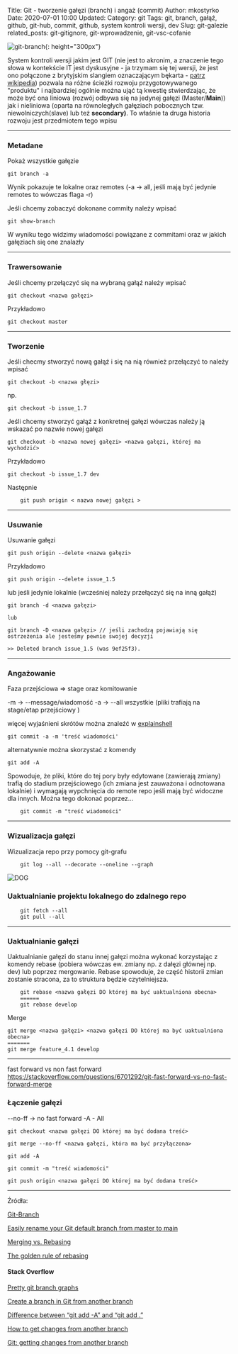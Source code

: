 Title: Git - tworzenie gałęzi (branch) i angaż (commit)
Author: mkostyrko
Date: 2020-07-01 10:00
Updated:
Category: git
Tags: git, branch, gałąź, github, git-hub, commit, github, system kontroli wersji, dev
Slug: git-galezie
related_posts: git-gitignore, git-wprowadzenie, git-vsc-cofanie

![git-branch](https://i.stack.imgur.com/F00b8.png){: height="300px"}

System kontroli wersji jakim jest GIT (nie jest to akronim, a znaczenie tego słowa w kontekście IT jest dyskusyjne - ja trzymam się tej wersji, że jest ono połączone z brytyjskim slangiem oznaczającym bękarta - [patrz wikipedia](https://en.wikipedia.org/wiki/Git_(slang))) pozwala na różne ścieżki rozwoju przygotowywanego "produktu" i najbardziej ogólnie można ująć tą kwestię stwierdzając, że może być ona liniowa (rozwój odbywa się na jedynej gałęzi (Master/**Main**)) jak i nieliniowa (oparta na równoległych gałęziach pobocznych tzw. niewolniczych(slave) lub też **secondary)**. To właśnie ta druga historia rozwoju jest przedmiotem tego wpisu

---

### Metadane

Pokaż wszystkie gałęzie

    git branch -a

Wynik pokazuje te lokalne oraz remotes (-a -> all, jeśli mają być jedynie remotes to wówczas flaga -r)


Jeśli chcemy zobaczyć dokonane commity należy wpisać

    git show-branch


W wyniku tego widzimy wiadomości powiązane z commitami oraz w jakich gałęziach się one znalazły

---
### Trawersowanie

Jeśli chcemy przełączyć się na wybraną gałąź należy wpisać

    git checkout <nazwa gałęzi>


Przykładowo


    git checkout master

---
### Tworzenie


Jeśli checmy stworzyć nową gałąź i się na nią również przełączyć to należy wpisać

    git checkout -b <nazwa głęzi>

np.

    git checkout -b issue_1.7

Jeśli chcemy stworzyć gałąź z konkretnej gałęzi wówczas należy ją wskazać po nazwie nowej gałęzi

    git checkout -b <nazwa nowej gałęzi> <nazwa gałęzi, której ma wychodzić>

Przykładowo

    git checkout -b issue_1.7 dev

Następnie

        git push origin < nazwa nowej gałęzi >

---
### Usuwanie

Usuwanie gałęzi

    git push origin --delete <nazwa gałęzi>

Przykładowo

    git push origin --delete issue_1.5

lub jeśli jedynie lokalnie (wcześniej należy przełączyć się na inną gałąź)

    git branch -d <nazwa gałęzi>

    lub

    git branch -D <nazwa gałęzi> // jeśli zachodzą pojawiają się ostrzeżenia ale jesteśmy pewnie swojej decyzji

    >> Deleted branch issue_1.5 (was 9ef25f3).

---
### Angażowanie

Faza przejściowa => stage oraz komitowanie

-m -> --message/wiadomość
-a -> --all wszystkie (pliki trafiają na stage/etap przejściowy )

więcej wyjaśnieni skrótów można znaleźć w [explainshell](https://explainshell.com/explain/1/git-commit)

    git commit -a -m 'treść wiadomości'

alternatywnie można skorzystać z komendy

    git add -A

Spowoduje, że pliki, które do tej pory były edytowane (zawierają zmiany) trafią do stadium przejściowego (ich zmiana jest zauważona i odnotowana lokalnie) i wymagają wypchnięcia do remote repo jeśli mają być widoczne dla innych. Można tego dokonać poprzez...

        git commit -m "treść wiadomości"

---

### Wizualizacja gałęzi

Wizualizacja repo przy pomocy git-grafu


        git log --all --decorate --oneline --graph


![DOG](https://i.stack.imgur.com/ElVkf.jpg)

### Uaktualnianie projektu lokalnego do zdalnego repo

        git fetch --all
        git pull --all

---
### Uaktualnianie gałęzi

Uaktualnianie gałęzi do stanu innej gałęzi można wykonać korzystając z komendy rebase (pobiera wówczas ew. zmiany np. z dałęzi głównej np. dev) lub poprzez mergowanie.
Rebase spowoduje, że część historii zmian zostanie stracona, za to struktura będzie czytelniejsza.

        git rebase <nazwa gałęzi DO której ma być uaktualniona obecna>
        ======
        git rebase develop

Merge

    git merge <nazwa gałęzi> <nazwa gałęzi DO której ma być uaktualniona obecna>
    =======
    git merge feature_4.1 develop

---

fast forward vs non fast forward
https://stackoverflow.com/questions/6701292/git-fast-forward-vs-no-fast-forward-merge

### Łączenie gałęzi

--no-ff -> no fast forward
-A - All 

    git checkout <nazwa gałęzi DO której ma być dodana treść>

    git merge --no-ff <nazwa gałęzi, która ma być przyłączona>

    git add -A

    git commit -m "treść wiadomości" 

    git push origin <nazwa gałęzi DO której ma być dodana treść>


---
Źródła:

[Git-Branch](http://blog.pjuskiewicz.com/2019/01/26/git-branch/)

[Easily rename your Git default branch from master to main](https://www.hanselman.com/blog/EasilyRenameYourGitDefaultBranchFromMasterToMain.aspx)


[Merging vs. Rebasing](https://www.atlassian.com/git/tutorials/merging-vs-rebasing)

[The golden rule of rebasing](https://www.atlassian.com/git/tutorials/merging-vs-rebasing#the-golden-rule-of-rebasing)

#### Stack Overflow

[Pretty git branch graphs](https://stackoverflow.com/questions/1057564/pretty-git-branch-graphs)

[Create a branch in Git from another branch](https://stackoverflow.com/questions/4470523/create-a-branch-in-git-from-another-branch)

[Difference between “git add -A” and “git add .”](https://stackoverflow.com/questions/572549/difference-between-git-add-a-and-git-add)

[How to get changes from another branch](https://stackoverflow.com/questions/37709298/how-to-get-changes-from-another-branch)

[Git: getting changes from another branch](https://stackoverflow.com/questions/3124601/git-getting-changes-from-another-branch)